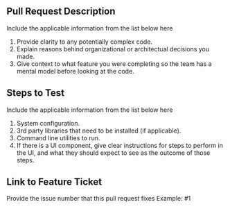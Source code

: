 ## Pull Request Description

Include the applicable information from the list below here 

1. Provide clarity to any potentially complex code.
2. Explain reasons behind organizational or architectual decisions you made.
3. Give context to what feature you were completing so the team has a mental model before looking at the code.

## Steps to Test

Include the applicable information from the list below here

1. System configuration.
2. 3rd party libraries that need to be installed (if applicable).
3. Command line utilities to run.
4. If there is a UI component, give clear instructions for steps to perform in the UI, and what they should expect to see as the outcome of those steps.

## Link to Feature Ticket

Provide the issue number that this pull request fixes
Example: #1 